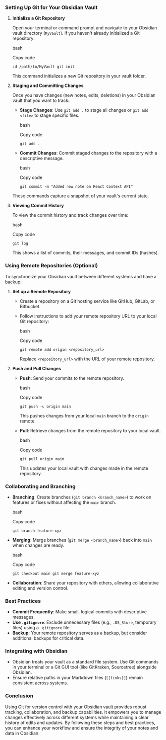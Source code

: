 ### Setting Up Git for Your Obsidian Vault

1. **Initialize a Git Repository**
    
    Open your terminal or command prompt and navigate to your Obsidian vault directory (`MyVault`). If you haven't already initialized a Git repository:
    
    bash
    
    Copy code
    
    `cd /path/to/MyVault git init`
    
    This command initializes a new Git repository in your vault folder.
    
2. **Staging and Committing Changes**
    
    Once you have changes (new notes, edits, deletions) in your Obsidian vault that you want to track:
    
    - **Stage Changes**: Use `git add .` to stage all changes or `git add <file>` to stage specific files.
        
        bash
        
        Copy code
        
        `git add .`
        
    - **Commit Changes**: Commit staged changes to the repository with a descriptive message.
        
        bash
        
        Copy code
        
        `git commit -m "Added new note on React Context API"`
        
    
    These commands capture a snapshot of your vault's current state.
    
3. **Viewing Commit History**
    
    To view the commit history and track changes over time:
    
    bash
    
    Copy code
    
    `git log`
    
    This shows a list of commits, their messages, and commit IDs (hashes).
    

### Using Remote Repositories (Optional)

To synchronize your Obsidian vault between different systems and have a backup:

1. **Set up a Remote Repository**
    
    - Create a repository on a Git hosting service like GitHub, GitLab, or Bitbucket.
        
    - Follow instructions to add your remote repository URL to your local Git repository:
        
        bash
        
        Copy code
        
        `git remote add origin <repository_url>`
        
        Replace `<repository_url>` with the URL of your remote repository.
        
2. **Push and Pull Changes**
    
    - **Push**: Send your commits to the remote repository.
        
        bash
        
        Copy code
        
        `git push -u origin main`
        
        This pushes changes from your local `main` branch to the `origin` remote.
        
    - **Pull**: Retrieve changes from the remote repository to your local vault.
        
        bash
        
        Copy code
        
        `git pull origin main`
        
        This updates your local vault with changes made in the remote repository.
        

### Collaborating and Branching

- **Branching**: Create branches (`git branch <branch_name>`) to work on features or fixes without affecting the `main` branch.
    
    bash
    
    Copy code
    
    `git branch feature-xyz`
    
- **Merging**: Merge branches (`git merge <branch_name>`) back into `main` when changes are ready.
    
    bash
    
    Copy code
    
    `git checkout main git merge feature-xyz`
    
- **Collaboration**: Share your repository with others, allowing collaborative editing and version control.
    

### Best Practices

- **Commit Frequently**: Make small, logical commits with descriptive messages.
- **Use `.gitignore`**: Exclude unnecessary files (e.g., `.DS_Store`, temporary files) using a `.gitignore` file.
- **Backup**: Your remote repository serves as a backup, but consider additional backups for critical data.

### Integrating with Obsidian

- Obsidian treats your vault as a standard file system. Use Git commands in your terminal or a Git GUI tool (like GitKraken, Sourcetree) alongside Obsidian.
- Ensure relative paths in your Markdown files (`[[links]]`) remain consistent across systems.

### Conclusion

Using Git for version control with your Obsidian vault provides robust tracking, collaboration, and backup capabilities. It empowers you to manage changes effectively across different systems while maintaining a clear history of edits and updates. By following these steps and best practices, you can enhance your workflow and ensure the integrity of your notes and data in Obsidian.